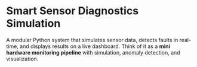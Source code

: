 # Smart Sensor Diagnostics Simulation
A modular Python system that simulates sensor data, detects faults in real-time, and displays results on a live dashboard.
Think of it as a **mini hardware monitoring pipeline** with simulation, anomaly detection, and visualization.
